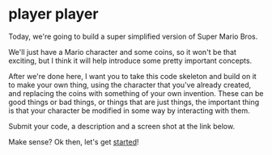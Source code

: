 # player player

Today, we're going to build a super simplified version of Super Mario Bros.

We'll just have a Mario character and some coins, so it won't be that exciting, but I think it
will help introduce some pretty important concepts.

After we're done here, I want you to take this code skeleton and build on it to make your own thing, using the character that you've already created, and replacing the coins with something of your own invention. These can be good things or bad things, or things that are just things, the important thing is that your character be modified in some way by interacting with them.

Submit your code, a description and a screen shot at the link below.

Make sense? Ok then, let's get <a href='youtube link here'>started</a>!
